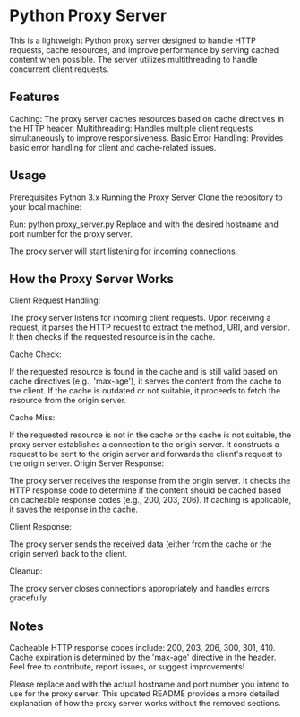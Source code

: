 # Python Proxy Server
This is a lightweight Python proxy server designed to handle HTTP requests, cache resources, and improve performance by serving cached content when possible. The server utilizes multithreading to handle concurrent client requests.

## Features
Caching: The proxy server caches resources based on cache directives in the HTTP header.
Multithreading: Handles multiple client requests simultaneously to improve responsiveness.
Basic Error Handling: Provides basic error handling for client and cache-related issues.

## Usage
Prerequisites
Python 3.x
Running the Proxy Server
Clone the repository to your local machine:

Run:
python proxy_server.py <hostname> <port>
Replace <hostname> and <port> with the desired hostname and port number for the proxy server.

The proxy server will start listening for incoming connections.

## How the Proxy Server Works

Client Request Handling:

The proxy server listens for incoming client requests.
Upon receiving a request, it parses the HTTP request to extract the method, URI, and version.
It then checks if the requested resource is in the cache.

Cache Check:

If the requested resource is found in the cache and is still valid based on cache directives (e.g., 'max-age'), it serves the content from the cache to the client.
If the cache is outdated or not suitable, it proceeds to fetch the resource from the origin server.

Cache Miss:

If the requested resource is not in the cache or the cache is not suitable, the proxy server establishes a connection to the origin server.
It constructs a request to be sent to the origin server and forwards the client's request to the origin server.
Origin Server Response:

The proxy server receives the response from the origin server.
It checks the HTTP response code to determine if the content should be cached based on cacheable response codes (e.g., 200, 203, 206).
If caching is applicable, it saves the response in the cache.

Client Response:

The proxy server sends the received data (either from the cache or the origin server) back to the client.

Cleanup:

The proxy server closes connections appropriately and handles errors gracefully.

## Notes
Cacheable HTTP response codes include: 200, 203, 206, 300, 301, 410.
Cache expiration is determined by the 'max-age' directive in the header.
Feel free to contribute, report issues, or suggest improvements!

Please replace <hostname> and <port> with the actual hostname and port number you intend to use for the proxy server. This updated README provides a more detailed explanation of how the proxy server works without the removed sections.
